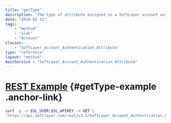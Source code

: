 ```yaml
---
title: "getType"
description: "The type of attribute assigned to a SoftLayer account authentication."
date: "2018-02-12"
tags:
    - "method"
    - "sldn"
    - "Account"
classes:
    - "SoftLayer_Account_Authentication_Attribute"
type: "reference"
layout: "method"
mainService : "SoftLayer_Account_Authentication_Attribute"
---
```


# [REST Example](#getType-example) <a href="/article/rest/"><i class="fas fa-question"></i></a> {#getType-example .anchor-link} 
```bash
curl -g -u $SL_USER:$SL_APIKEY -X GET \
'https://api.softlayer.com/rest/v3.1/SoftLayer_Account_Authentication_Attribute/{SoftLayer_Account_Authentication_AttributeID}/getType'
```

